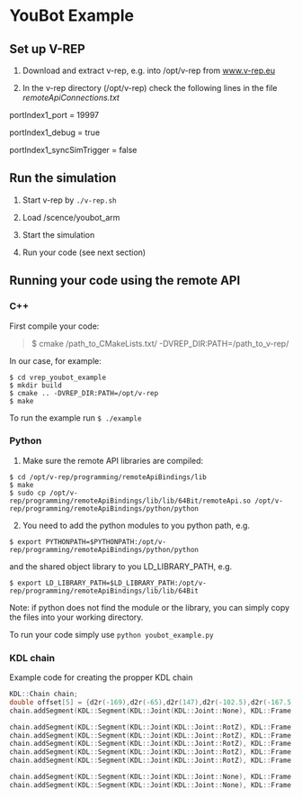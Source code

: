 # YouBot Example

## Set up V-REP
1. Download and extract v-rep, e.g. into /opt/v-rep from www.v-rep.eu

2. In the v-rep directory (/opt/v-rep) check the following lines in the file *remoteApiConnections.txt*

  portIndex1_port                 = 19997

  portIndex1_debug                = true

  portIndex1_syncSimTrigger       = false

## Run the simulation
1. Start v-rep by `./v-rep.sh`

2. Load /scence/youbot_arm

3. Start the simulation

4. Run your code (see next section)

## Running your code using the remote API
### C++
First compile your code:
> $ cmake /path_to_CMakeLists.txt/ -DVREP_DIR:PATH=/path_to_v-rep/

In our case, for example:
```
$ cd vrep_youbot_example
$ mkdir build
$ cmake .. -DVREP_DIR:PATH=/opt/v-rep
$ make
```

To run the example run `$ ./example`

### Python

1. Make sure the remote API libraries are compiled:
  ```
  $ cd /opt/v-rep/programming/remoteApiBindings/lib
  $ make
  $ sudo cp /opt/v-rep/programming/remoteApiBindings/lib/lib/64Bit/remoteApi.so /opt/v-rep/programming/remoteApiBindings/python/python
  ```

2. You need to add the python modules to you python path, e.g.

  ```
  $ export PYTHONPATH=$PYTHONPATH:/opt/v-rep/programming/remoteApiBindings/python/python
  ```

  and the shared object library to you LD_LIBRARY_PATH, e.g.

  ```
  $ export LD_LIBRARY_PATH=$LD_LIBRARY_PATH:/opt/v-rep/programming/remoteApiBindings/lib/lib/64Bit
  ```

  Note: if python does not find the module or the library, you can simply copy the files into your working directory.

To run your code simply use `python youbot_example.py`

### KDL chain

Example code for creating the propper KDL chain
```cpp
KDL::Chain chain;
double offset[5] = {d2r(-169),d2r(-65),d2r(147),d2r(-102.5),d2r(-167.5)};
chain.addSegment(KDL::Segment(KDL::Joint(KDL::Joint::None), KDL::Frame::DH(0.0, M_PI, 0.147, 0)));

chain.addSegment(KDL::Segment(KDL::Joint(KDL::Joint::RotZ), KDL::Frame::DH(0.033,  + M_PI_2,  0.0, offset[0] + M_PI       )));
chain.addSegment(KDL::Segment(KDL::Joint(KDL::Joint::RotZ), KDL::Frame::DH(0.155,  0,    0.000,  offset[1] - M_PI_2)));
chain.addSegment(KDL::Segment(KDL::Joint(KDL::Joint::RotZ), KDL::Frame::DH(0.135,  0,    0.000,  offset[2]    )));
chain.addSegment(KDL::Segment(KDL::Joint(KDL::Joint::RotZ), KDL::Frame::DH(0.0,  M_PI_2,       0.0,  offset[3] - M_PI_2   )));
chain.addSegment(KDL::Segment(KDL::Joint(KDL::Joint::RotZ), KDL::Frame::DH(0.0, 0,  0.0,  offset[4])));

chain.addSegment(KDL::Segment(KDL::Joint(KDL::Joint::None), KDL::Frame::DH(0.00, 0, -0.208, 0)));
chain.addSegment(KDL::Segment(KDL::Joint(KDL::Joint::None), KDL::Frame::DH(0.00, M_PI, 0, 0)));
```
